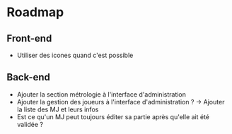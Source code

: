 # Roadmap

## Front-end

 * Utiliser des icones quand c'est possible

## Back-end

 * Ajouter la section métrologie à l'interface d'administration
 * Ajouter la gestion des joueurs à l'interface d'administration ? -> Ajouter la liste des MJ et leurs infos
 * Est ce qu'un MJ peut toujours éditer sa partie après qu'elle ait été validée ?
